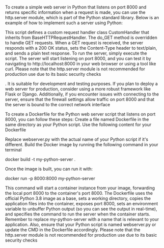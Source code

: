 To create a simple web server in Python that listens on port 8000 and returns specific information when a request is made, you can use the http.server module, which is part of the Python standard library. Below is an example of how to implement such a server using Python:

This script defines a custom request handler class CustomHandler that inherits from BaseHTTPRequestHandler. The do_GET method is overridden to handle GET requests. When a GET request is received, the server responds with a 200 OK status, sets the Content-Type header to text/plain, and sends a plain text response.
To run the server, simply execute the script. The server will start listening on port 8000, and you can test it by navigating to http://localhost:8000 in your web browser or using a tool like curl.
Please note that the http.server module is not recommended for production use due to its basic security checks

. It is suitable for development and testing purposes. If you plan to deploy a web server for production, consider using a more robust framework like Flask or Django.
Additionally, if you encounter issues with connecting to the server, ensure that the firewall settings allow traffic on port 8000 and that the server is bound to the correct network interface


To create a Dockerfile for the Python web server script that listens on port 8000, you can follow these steps:
Create a file named Dockerfile in the same directory as your Python script.
Use the following content for your Dockerfile

Replace webserver.py with the actual name of your Python script if it's different.
Build the Docker image by running the following command in your terminal

docker build -t my-python-server .

Once the image is built, you can run it with:

docker run -p 8000:8000 my-python-server



This command will start a container instance from your image, forwarding the local port 8000 to the container's port 8000.
The Dockerfile uses the official Python 3.8 image as a base, sets a working directory, copies the application files into the container, exposes port 8000, sets an environment variable to unbuffer Python output (so you can see the output in real-time), and specifies the command to run the server when the container starts.
Remember to replace my-python-server with a name that is relevant to your application. Also, ensure that your Python script is named webserver.py or update the CMD in the Dockerfile accordingly.
Please note that the http.server module is not recommended for production use due to its basic security checks
